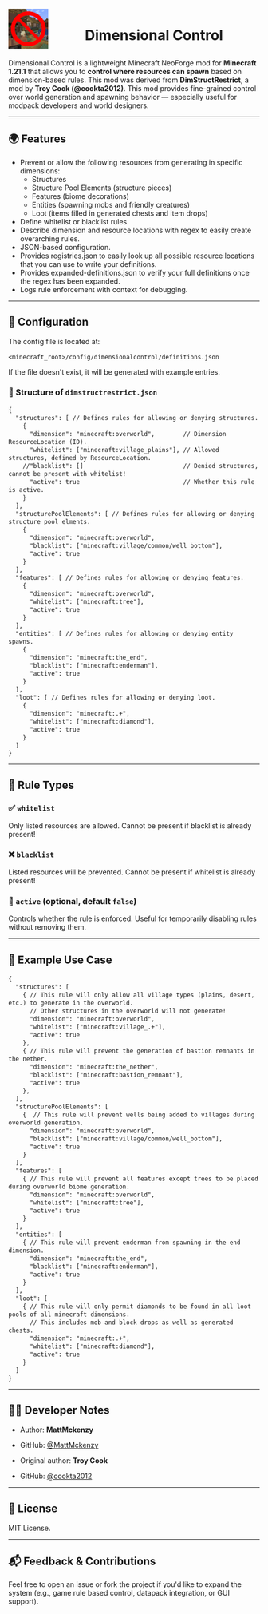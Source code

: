 <img src="logo.png" style="float: left;" height="80" /><h1 style="text-align: center; line-height: 2em;">Dimensional Control</h1>

Dimensional Control is a lightweight Minecraft NeoForge mod for **Minecraft 1.21.1** that allows you to **control where resources can spawn** based on dimension-based rules. This mod was derived from **DimStructRestrict**, a mod by **Troy Cook (@cookta2012)**. This mod provides fine-grained control over world generation and spawning behavior — especially useful for modpack developers and world designers.

---

## 🌍 Features

- Prevent or allow the following resources from generating in specific dimensions:
  - Structures
  - Structure Pool Elements (structure pieces)
  - Features (biome decorations)
  - Entities (spawning mobs and friendly creatures)
  - Loot (items filled in generated chests and item drops)
- Define whitelist or blacklist rules.
- Describe dimension and resource locations with regex to easily create overarching rules.
- JSON-based configuration.
- Provides registries.json to easily look up all possible resource locations that you can use to write your definitions.
- Provides expanded-definitions.json to verify your full definitions once the regex has been expanded.
- Logs rule enforcement with context for debugging.

---

## 🔧 Configuration

The config file is located at:

```
<minecraft_root>/config/dimensionalcontrol/definitions.json
```

If the file doesn't exist, it will be generated with example entries.

### 📐 Structure of `dimstructrestrict.json`

```jsonc
{
  "structures": [ // Defines rules for allowing or denying structures.
    {                                                 
      "dimension": "minecraft:overworld",        // Dimension ResourceLocation (ID).
      "whitelist": ["minecraft:village_plains"], // Allowed structures, defined by ResourceLocation.
    //"blacklist": []                            // Denied structures, cannot be present with whitelist!
      "active": true                             // Whether this rule is active.
    }
  ],
  "structurePoolElements": [ // Defines rules for allowing or denying structure pool elments.
    {
      "dimension": "minecraft:overworld",
      "blacklist": ["minecraft:village/common/well_bottom"],
      "active": true
    }
  ],
  "features": [ // Defines rules for allowing or denying features.
    {
      "dimension": "minecraft:overworld",
      "whitelist": ["minecraft:tree"],
      "active": true
    }
  ],
  "entities": [ // Defines rules for allowing or denying entity spawns.
    {
      "dimension": "minecraft:the_end",
      "blacklist": ["minecraft:enderman"],
      "active": true
    }
  ],
  "loot": [ // Defines rules for allowing or denying loot.
    {
      "dimension": "minecraft:.+",
      "whitelist": ["minecraft:diamond"],
      "active": true
    }
  ]
}
```

---

## 🧠 Rule Types

### ✅ `whitelist`

Only listed resources are allowed. Cannot be present if blacklist is already present!

### ❌ `blacklist`

Listed resources will be prevented. Cannot be present if whitelist is already present!

### 🔄 `active` (optional, default `false`)

Controls whether the rule is enforced. Useful for temporarily disabling rules without removing them.

---

## 🧪 Example Use Case

```jsonc
{
  "structures": [
    { // This rule will only allow all village types (plains, desert, etc.) to generate in the overworld.
      // Other structures in the overworld will not generate!
      "dimension": "minecraft:overworld",
      "whitelist": ["minecraft:village_.+"],
      "active": true
    },
    { // This rule will prevent the generation of bastion remnants in the nether.
      "dimension": "minecraft:the_nether",
      "blacklist": ["minecraft:bastion_remnant"],
      "active": true
    },
  ],
  "structurePoolElements": [
    {  // This rule will prevent wells being added to villages during overworld generation.
      "dimension": "minecraft:overworld",
      "blacklist": ["minecraft:village/common/well_bottom"],
      "active": true
    }
  ],
  "features": [ 
    { // This rule will prevent all features except trees to be placed during overworld biome generation.
      "dimension": "minecraft:overworld",
      "whitelist": ["minecraft:tree"],
      "active": true
    }
  ],
  "entities": [
    { // This rule will prevent enderman from spawning in the end dimension.
      "dimension": "minecraft:the_end",
      "blacklist": ["minecraft:enderman"],
      "active": true
    }
  ],
  "loot": [
    { // This rule will only permit diamonds to be found in all loot pools of all minecraft dimensions.
      // This includes mob and block drops as well as generated chests.
      "dimension": "minecraft:.+",
      "whitelist": ["minecraft:diamond"],
      "active": true
    }
  ]
}
```

---

## 🧑‍💻 Developer Notes

- Author: **MattMckenzy**
- GitHub: [@MattMckenzy](https://github.com/mattmckenzy)

- Original author: **Troy Cook**
- GitHub: [@cookta2012](https://github.com/cookta2012)

---

## 📄 License

MIT License.

---

## 📬 Feedback & Contributions

Feel free to open an issue or fork the project if you'd like to expand the system (e.g., game rule based control, datapack integration, or GUI support).

